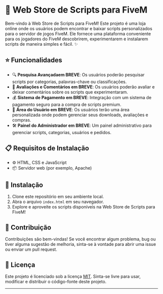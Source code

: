 # 🚀 Web Store de Scripts para FiveM

Bem-vindo à Web Store de Scripts para FiveM! Este projeto é uma loja online onde os usuários podem encontrar e baixar scripts personalizados para o servidor de jogos FiveM. Ele fornece uma plataforma conveniente para os jogadores do FiveM descobrirem, experimentarem e instalarem scripts de maneira simples e fácil. ✨

## ⭐ Funcionalidades

- 🔍 **Pesquisa Avançadaem BREVE**: Os usuários poderão pesquisar scripts por categorias, palavras-chave ou classificações.
- 📝 **Avaliações e Comentários em BREVE**: Os usuários poderão avaliar e deixar comentários sobre os scripts que experimentaram.
- 💰 **Sistema de Pagamento em BREVE**: Integração com um sistema de pagamento seguro para a compra de scripts premium.
- 👤 **Área do Usuário em BREVE**: Os usuários terão uma área personalizada onde podem gerenciar seus downloads, avaliações e compras.
- 🛠️ **Painel do Administrador em BREVE**: Um painel administrativo para gerenciar scripts, categorias, usuários e pedidos.

## 📋 Requisitos de Instalação

- ⚙️ HTML, CSS e JavaScript
- 📦 Servidor web (por exemplo, Apache)

## 🚀 Instalação

1. Clone este repositório em seu ambiente local.
2. Abra o arquivo `index.html` em seu navegador.
3. Explore e aproveite os scripts disponíveis na Web Store de Scripts para FiveM!

## 🤝 Contribuição

Contribuições são bem-vindas! Se você encontrar algum problema, bug ou tiver alguma sugestão de melhoria, sinta-se à vontade para abrir uma issue ou enviar um pull request.

## 📄 Licença

Este projeto é licenciado sob a licença [MIT](https://opensource.org/licenses/MIT). Sinta-se livre para usar, modificar e distribuir o código-fonte deste projeto.

---